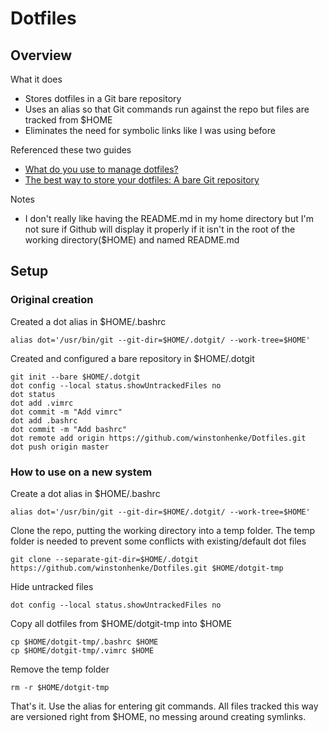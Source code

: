 # Dotfiles

## Overview

What it does

* Stores dotfiles in a Git bare repository
* Uses an alias so that Git commands run against the repo but files are tracked from $HOME
* Eliminates the need for symbolic links like I was using before

Referenced these two guides

* [What do you use to manage dotfiles?](https://news.ycombinator.com/item?id=11071754)
* [The best way to store your dotfiles: A bare Git repository](https://developer.atlassian.com/blog/2016/02/best-way-to-store-dotfiles-git-bare-repo/)

Notes

* I don't really like having the README.md in my home directory but I'm not sure if Github will display it properly if it isn't in the root of the working directory($HOME) and named README.md

## Setup

### Original creation

Created a dot alias in $HOME/.bashrc

```plain text
alias dot='/usr/bin/git --git-dir=$HOME/.dotgit/ --work-tree=$HOME'
```

Created and configured a bare repository in $HOME/.dotgit

```plain text
git init --bare $HOME/.dotgit
dot config --local status.showUntrackedFiles no
dot status
dot add .vimrc
dot commit -m "Add vimrc"
dot add .bashrc
dot commit -m "Add bashrc"
dot remote add origin https://github.com/winstonhenke/Dotfiles.git
dot push origin master
```

### How to use on a new system

Create a dot alias in $HOME/.bashrc

```plain text
alias dot='/usr/bin/git --git-dir=$HOME/.dotgit/ --work-tree=$HOME'
```

Clone the repo, putting the working directory into a temp folder. The temp folder is needed to prevent some conflicts with existing/default dot files

```plain text
git clone --separate-git-dir=$HOME/.dotgit https://github.com/winstonhenke/Dotfiles.git $HOME/dotgit-tmp
```

Hide untracked files

```plain text
dot config --local status.showUntrackedFiles no
```

Copy all dotfiles from $HOME/dotgit-tmp into $HOME

```plain text
cp $HOME/dotgit-tmp/.bashrc $HOME
cp $HOME/dotgit-tmp/.vimrc $HOME
```

Remove the temp folder

```plain text
rm -r $HOME/dotgit-tmp
```

That's it. Use the alias for entering git commands. All files tracked this way are versioned right from $HOME, no messing around creating symlinks. 